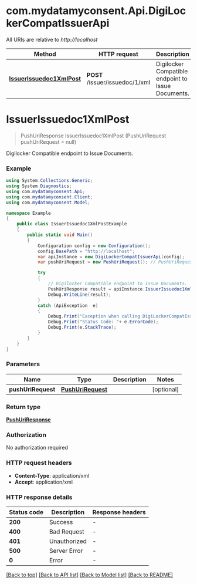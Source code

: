# com.mydatamyconsent.Api.DigiLockerCompatIssuerApi

All URIs are relative to *http://localhost*

Method | HTTP request | Description
------------- | ------------- | -------------
[**IssuerIssuedoc1XmlPost**](DigiLockerCompatIssuerApi.md#issuerissuedoc1xmlpost) | **POST** /issuer/issuedoc/1/xml | Digilocker Compatible endpoint to Issue Documents.


<a name="issuerissuedoc1xmlpost"></a>
# **IssuerIssuedoc1XmlPost**
> PushUriResponse IssuerIssuedoc1XmlPost (PushUriRequest pushUriRequest = null)

Digilocker Compatible endpoint to Issue Documents.

### Example
```csharp
using System.Collections.Generic;
using System.Diagnostics;
using com.mydatamyconsent.Api;
using com.mydatamyconsent.Client;
using com.mydatamyconsent.Model;

namespace Example
{
    public class IssuerIssuedoc1XmlPostExample
    {
        public static void Main()
        {
            Configuration config = new Configuration();
            config.BasePath = "http://localhost";
            var apiInstance = new DigiLockerCompatIssuerApi(config);
            var pushUriRequest = new PushUriRequest(); // PushUriRequest |  (optional) 

            try
            {
                // Digilocker Compatible endpoint to Issue Documents.
                PushUriResponse result = apiInstance.IssuerIssuedoc1XmlPost(pushUriRequest);
                Debug.WriteLine(result);
            }
            catch (ApiException  e)
            {
                Debug.Print("Exception when calling DigiLockerCompatIssuerApi.IssuerIssuedoc1XmlPost: " + e.Message );
                Debug.Print("Status Code: "+ e.ErrorCode);
                Debug.Print(e.StackTrace);
            }
        }
    }
}
```

### Parameters

Name | Type | Description  | Notes
------------- | ------------- | ------------- | -------------
 **pushUriRequest** | [**PushUriRequest**](PushUriRequest.md)|  | [optional] 

### Return type

[**PushUriResponse**](PushUriResponse.md)

### Authorization

No authorization required

### HTTP request headers

 - **Content-Type**: application/xml
 - **Accept**: application/xml


### HTTP response details
| Status code | Description | Response headers |
|-------------|-------------|------------------|
| **200** | Success |  -  |
| **400** | Bad Request |  -  |
| **401** | Unauthorized |  -  |
| **500** | Server Error |  -  |
| **0** | Error |  -  |

[[Back to top]](#) [[Back to API list]](../README.md#documentation-for-api-endpoints) [[Back to Model list]](../README.md#documentation-for-models) [[Back to README]](../README.md)

